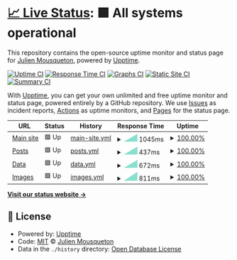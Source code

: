 # [📈 Live Status](https://uptime.ransomware.live): <!--live status--> **🟩 All systems operational**

This repository contains the open-source uptime monitor and status page for [Julien Mousqueton](http://www.julien.io), powered by [Upptime](https://github.com/upptime/upptime).

[![Uptime CI](https://github.com/JMousqueton/uptime.ransomware.live/workflows/Uptime%20CI/badge.svg)](https://github.com/JMousqueton/uptime.ransomware.live/actions?query=workflow%3A%22Uptime+CI%22)
[![Response Time CI](https://github.com/JMousqueton/uptime.ransomware.live/workflows/Response%20Time%20CI/badge.svg)](https://github.com/JMousqueton/uptime.ransomware.live/actions?query=workflow%3A%22Response+Time+CI%22)
[![Graphs CI](https://github.com/JMousqueton/uptime.ransomware.live/workflows/Graphs%20CI/badge.svg)](https://github.com/JMousqueton/uptime.ransomware.live/actions?query=workflow%3A%22Graphs+CI%22)
[![Static Site CI](https://github.com/JMousqueton/uptime.ransomware.live/workflows/Static%20Site%20CI/badge.svg)](https://github.com/JMousqueton/uptime.ransomware.live/actions?query=workflow%3A%22Static+Site+CI%22)
[![Summary CI](https://github.com/JMousqueton/uptime.ransomware.live/workflows/Summary%20CI/badge.svg)](https://github.com/JMousqueton/uptime.ransomware.live/actions?query=workflow%3A%22Summary+CI%22)

With [Upptime](https://upptime.js.org), you can get your own unlimited and free uptime monitor and status page, powered entirely by a GitHub repository. We use [Issues](https://github.com/JMousqueton/uptime.ransomware.live/issues) as incident reports, [Actions](https://github.com/JMousqueton/uptime.ransomware.live/actions) as uptime monitors, and [Pages](https://uptime.ransomware.live) for the status page.

<!--start: status pages-->
<!-- This summary is generated by Upptime (https://github.com/upptime/upptime) -->
<!-- Do not edit this manually, your changes will be overwritten -->
<!-- prettier-ignore -->
| URL | Status | History | Response Time | Uptime |
| --- | ------ | ------- | ------------- | ------ |
| <img alt="" src="https://icons.duckduckgo.com/ip3/www.ransomware.live.ico" height="13"> [Main site](https://www.ransomware.live) | 🟩 Up | [main-site.yml](https://github.com/JMousqueton/uptime.ransomware.live/commits/HEAD/history/main-site.yml) | <details><summary><img alt="Response time graph" src="./graphs/main-site/response-time-week.png" height="20"> 1045ms</summary><br><a href="https://uptime.ransomware.live/history/main-site"><img alt="Response time 1045" src="https://img.shields.io/endpoint?url=https%3A%2F%2Fraw.githubusercontent.com%2FJMousqueton%2Fuptime.ransomware.live%2FHEAD%2Fapi%2Fmain-site%2Fresponse-time.json"></a><br><a href="https://uptime.ransomware.live/history/main-site"><img alt="24-hour response time 1045" src="https://img.shields.io/endpoint?url=https%3A%2F%2Fraw.githubusercontent.com%2FJMousqueton%2Fuptime.ransomware.live%2FHEAD%2Fapi%2Fmain-site%2Fresponse-time-day.json"></a><br><a href="https://uptime.ransomware.live/history/main-site"><img alt="7-day response time 1045" src="https://img.shields.io/endpoint?url=https%3A%2F%2Fraw.githubusercontent.com%2FJMousqueton%2Fuptime.ransomware.live%2FHEAD%2Fapi%2Fmain-site%2Fresponse-time-week.json"></a><br><a href="https://uptime.ransomware.live/history/main-site"><img alt="30-day response time 1045" src="https://img.shields.io/endpoint?url=https%3A%2F%2Fraw.githubusercontent.com%2FJMousqueton%2Fuptime.ransomware.live%2FHEAD%2Fapi%2Fmain-site%2Fresponse-time-month.json"></a><br><a href="https://uptime.ransomware.live/history/main-site"><img alt="1-year response time 1045" src="https://img.shields.io/endpoint?url=https%3A%2F%2Fraw.githubusercontent.com%2FJMousqueton%2Fuptime.ransomware.live%2FHEAD%2Fapi%2Fmain-site%2Fresponse-time-year.json"></a></details> | <details><summary><a href="https://uptime.ransomware.live/history/main-site">100.00%</a></summary><a href="https://uptime.ransomware.live/history/main-site"><img alt="All-time uptime 100.00%" src="https://img.shields.io/endpoint?url=https%3A%2F%2Fraw.githubusercontent.com%2FJMousqueton%2Fuptime.ransomware.live%2FHEAD%2Fapi%2Fmain-site%2Fuptime.json"></a><br><a href="https://uptime.ransomware.live/history/main-site"><img alt="24-hour uptime 100.00%" src="https://img.shields.io/endpoint?url=https%3A%2F%2Fraw.githubusercontent.com%2FJMousqueton%2Fuptime.ransomware.live%2FHEAD%2Fapi%2Fmain-site%2Fuptime-day.json"></a><br><a href="https://uptime.ransomware.live/history/main-site"><img alt="7-day uptime 100.00%" src="https://img.shields.io/endpoint?url=https%3A%2F%2Fraw.githubusercontent.com%2FJMousqueton%2Fuptime.ransomware.live%2FHEAD%2Fapi%2Fmain-site%2Fuptime-week.json"></a><br><a href="https://uptime.ransomware.live/history/main-site"><img alt="30-day uptime 100.00%" src="https://img.shields.io/endpoint?url=https%3A%2F%2Fraw.githubusercontent.com%2FJMousqueton%2Fuptime.ransomware.live%2FHEAD%2Fapi%2Fmain-site%2Fuptime-month.json"></a><br><a href="https://uptime.ransomware.live/history/main-site"><img alt="1-year uptime 100.00%" src="https://img.shields.io/endpoint?url=https%3A%2F%2Fraw.githubusercontent.com%2FJMousqueton%2Fuptime.ransomware.live%2FHEAD%2Fapi%2Fmain-site%2Fuptime-year.json"></a></details>
| <img alt="" src="https://icons.duckduckgo.com/ip3/posts.ransomware.live.ico" height="13"> [Posts](https://posts.ransomware.live) | 🟩 Up | [posts.yml](https://github.com/JMousqueton/uptime.ransomware.live/commits/HEAD/history/posts.yml) | <details><summary><img alt="Response time graph" src="./graphs/posts/response-time-week.png" height="20"> 437ms</summary><br><a href="https://uptime.ransomware.live/history/posts"><img alt="Response time 437" src="https://img.shields.io/endpoint?url=https%3A%2F%2Fraw.githubusercontent.com%2FJMousqueton%2Fuptime.ransomware.live%2FHEAD%2Fapi%2Fposts%2Fresponse-time.json"></a><br><a href="https://uptime.ransomware.live/history/posts"><img alt="24-hour response time 437" src="https://img.shields.io/endpoint?url=https%3A%2F%2Fraw.githubusercontent.com%2FJMousqueton%2Fuptime.ransomware.live%2FHEAD%2Fapi%2Fposts%2Fresponse-time-day.json"></a><br><a href="https://uptime.ransomware.live/history/posts"><img alt="7-day response time 437" src="https://img.shields.io/endpoint?url=https%3A%2F%2Fraw.githubusercontent.com%2FJMousqueton%2Fuptime.ransomware.live%2FHEAD%2Fapi%2Fposts%2Fresponse-time-week.json"></a><br><a href="https://uptime.ransomware.live/history/posts"><img alt="30-day response time 437" src="https://img.shields.io/endpoint?url=https%3A%2F%2Fraw.githubusercontent.com%2FJMousqueton%2Fuptime.ransomware.live%2FHEAD%2Fapi%2Fposts%2Fresponse-time-month.json"></a><br><a href="https://uptime.ransomware.live/history/posts"><img alt="1-year response time 437" src="https://img.shields.io/endpoint?url=https%3A%2F%2Fraw.githubusercontent.com%2FJMousqueton%2Fuptime.ransomware.live%2FHEAD%2Fapi%2Fposts%2Fresponse-time-year.json"></a></details> | <details><summary><a href="https://uptime.ransomware.live/history/posts">100.00%</a></summary><a href="https://uptime.ransomware.live/history/posts"><img alt="All-time uptime 100.00%" src="https://img.shields.io/endpoint?url=https%3A%2F%2Fraw.githubusercontent.com%2FJMousqueton%2Fuptime.ransomware.live%2FHEAD%2Fapi%2Fposts%2Fuptime.json"></a><br><a href="https://uptime.ransomware.live/history/posts"><img alt="24-hour uptime 100.00%" src="https://img.shields.io/endpoint?url=https%3A%2F%2Fraw.githubusercontent.com%2FJMousqueton%2Fuptime.ransomware.live%2FHEAD%2Fapi%2Fposts%2Fuptime-day.json"></a><br><a href="https://uptime.ransomware.live/history/posts"><img alt="7-day uptime 100.00%" src="https://img.shields.io/endpoint?url=https%3A%2F%2Fraw.githubusercontent.com%2FJMousqueton%2Fuptime.ransomware.live%2FHEAD%2Fapi%2Fposts%2Fuptime-week.json"></a><br><a href="https://uptime.ransomware.live/history/posts"><img alt="30-day uptime 100.00%" src="https://img.shields.io/endpoint?url=https%3A%2F%2Fraw.githubusercontent.com%2FJMousqueton%2Fuptime.ransomware.live%2FHEAD%2Fapi%2Fposts%2Fuptime-month.json"></a><br><a href="https://uptime.ransomware.live/history/posts"><img alt="1-year uptime 100.00%" src="https://img.shields.io/endpoint?url=https%3A%2F%2Fraw.githubusercontent.com%2FJMousqueton%2Fuptime.ransomware.live%2FHEAD%2Fapi%2Fposts%2Fuptime-year.json"></a></details>
| <img alt="" src="https://icons.duckduckgo.com/ip3/data.ransomware.live.ico" height="13"> [Data](https://data.ransomware.live) | 🟩 Up | [data.yml](https://github.com/JMousqueton/uptime.ransomware.live/commits/HEAD/history/data.yml) | <details><summary><img alt="Response time graph" src="./graphs/data/response-time-week.png" height="20"> 672ms</summary><br><a href="https://uptime.ransomware.live/history/data"><img alt="Response time 672" src="https://img.shields.io/endpoint?url=https%3A%2F%2Fraw.githubusercontent.com%2FJMousqueton%2Fuptime.ransomware.live%2FHEAD%2Fapi%2Fdata%2Fresponse-time.json"></a><br><a href="https://uptime.ransomware.live/history/data"><img alt="24-hour response time 672" src="https://img.shields.io/endpoint?url=https%3A%2F%2Fraw.githubusercontent.com%2FJMousqueton%2Fuptime.ransomware.live%2FHEAD%2Fapi%2Fdata%2Fresponse-time-day.json"></a><br><a href="https://uptime.ransomware.live/history/data"><img alt="7-day response time 672" src="https://img.shields.io/endpoint?url=https%3A%2F%2Fraw.githubusercontent.com%2FJMousqueton%2Fuptime.ransomware.live%2FHEAD%2Fapi%2Fdata%2Fresponse-time-week.json"></a><br><a href="https://uptime.ransomware.live/history/data"><img alt="30-day response time 672" src="https://img.shields.io/endpoint?url=https%3A%2F%2Fraw.githubusercontent.com%2FJMousqueton%2Fuptime.ransomware.live%2FHEAD%2Fapi%2Fdata%2Fresponse-time-month.json"></a><br><a href="https://uptime.ransomware.live/history/data"><img alt="1-year response time 672" src="https://img.shields.io/endpoint?url=https%3A%2F%2Fraw.githubusercontent.com%2FJMousqueton%2Fuptime.ransomware.live%2FHEAD%2Fapi%2Fdata%2Fresponse-time-year.json"></a></details> | <details><summary><a href="https://uptime.ransomware.live/history/data">100.00%</a></summary><a href="https://uptime.ransomware.live/history/data"><img alt="All-time uptime 100.00%" src="https://img.shields.io/endpoint?url=https%3A%2F%2Fraw.githubusercontent.com%2FJMousqueton%2Fuptime.ransomware.live%2FHEAD%2Fapi%2Fdata%2Fuptime.json"></a><br><a href="https://uptime.ransomware.live/history/data"><img alt="24-hour uptime 100.00%" src="https://img.shields.io/endpoint?url=https%3A%2F%2Fraw.githubusercontent.com%2FJMousqueton%2Fuptime.ransomware.live%2FHEAD%2Fapi%2Fdata%2Fuptime-day.json"></a><br><a href="https://uptime.ransomware.live/history/data"><img alt="7-day uptime 100.00%" src="https://img.shields.io/endpoint?url=https%3A%2F%2Fraw.githubusercontent.com%2FJMousqueton%2Fuptime.ransomware.live%2FHEAD%2Fapi%2Fdata%2Fuptime-week.json"></a><br><a href="https://uptime.ransomware.live/history/data"><img alt="30-day uptime 100.00%" src="https://img.shields.io/endpoint?url=https%3A%2F%2Fraw.githubusercontent.com%2FJMousqueton%2Fuptime.ransomware.live%2FHEAD%2Fapi%2Fdata%2Fuptime-month.json"></a><br><a href="https://uptime.ransomware.live/history/data"><img alt="1-year uptime 100.00%" src="https://img.shields.io/endpoint?url=https%3A%2F%2Fraw.githubusercontent.com%2FJMousqueton%2Fuptime.ransomware.live%2FHEAD%2Fapi%2Fdata%2Fuptime-year.json"></a></details>
| <img alt="" src="https://icons.duckduckgo.com/ip3/images.ransomware.live.ico" height="13"> [Images](https://images.ransomware.live) | 🟩 Up | [images.yml](https://github.com/JMousqueton/uptime.ransomware.live/commits/HEAD/history/images.yml) | <details><summary><img alt="Response time graph" src="./graphs/images/response-time-week.png" height="20"> 811ms</summary><br><a href="https://uptime.ransomware.live/history/images"><img alt="Response time 811" src="https://img.shields.io/endpoint?url=https%3A%2F%2Fraw.githubusercontent.com%2FJMousqueton%2Fuptime.ransomware.live%2FHEAD%2Fapi%2Fimages%2Fresponse-time.json"></a><br><a href="https://uptime.ransomware.live/history/images"><img alt="24-hour response time 811" src="https://img.shields.io/endpoint?url=https%3A%2F%2Fraw.githubusercontent.com%2FJMousqueton%2Fuptime.ransomware.live%2FHEAD%2Fapi%2Fimages%2Fresponse-time-day.json"></a><br><a href="https://uptime.ransomware.live/history/images"><img alt="7-day response time 811" src="https://img.shields.io/endpoint?url=https%3A%2F%2Fraw.githubusercontent.com%2FJMousqueton%2Fuptime.ransomware.live%2FHEAD%2Fapi%2Fimages%2Fresponse-time-week.json"></a><br><a href="https://uptime.ransomware.live/history/images"><img alt="30-day response time 811" src="https://img.shields.io/endpoint?url=https%3A%2F%2Fraw.githubusercontent.com%2FJMousqueton%2Fuptime.ransomware.live%2FHEAD%2Fapi%2Fimages%2Fresponse-time-month.json"></a><br><a href="https://uptime.ransomware.live/history/images"><img alt="1-year response time 811" src="https://img.shields.io/endpoint?url=https%3A%2F%2Fraw.githubusercontent.com%2FJMousqueton%2Fuptime.ransomware.live%2FHEAD%2Fapi%2Fimages%2Fresponse-time-year.json"></a></details> | <details><summary><a href="https://uptime.ransomware.live/history/images">100.00%</a></summary><a href="https://uptime.ransomware.live/history/images"><img alt="All-time uptime 100.00%" src="https://img.shields.io/endpoint?url=https%3A%2F%2Fraw.githubusercontent.com%2FJMousqueton%2Fuptime.ransomware.live%2FHEAD%2Fapi%2Fimages%2Fuptime.json"></a><br><a href="https://uptime.ransomware.live/history/images"><img alt="24-hour uptime 100.00%" src="https://img.shields.io/endpoint?url=https%3A%2F%2Fraw.githubusercontent.com%2FJMousqueton%2Fuptime.ransomware.live%2FHEAD%2Fapi%2Fimages%2Fuptime-day.json"></a><br><a href="https://uptime.ransomware.live/history/images"><img alt="7-day uptime 100.00%" src="https://img.shields.io/endpoint?url=https%3A%2F%2Fraw.githubusercontent.com%2FJMousqueton%2Fuptime.ransomware.live%2FHEAD%2Fapi%2Fimages%2Fuptime-week.json"></a><br><a href="https://uptime.ransomware.live/history/images"><img alt="30-day uptime 100.00%" src="https://img.shields.io/endpoint?url=https%3A%2F%2Fraw.githubusercontent.com%2FJMousqueton%2Fuptime.ransomware.live%2FHEAD%2Fapi%2Fimages%2Fuptime-month.json"></a><br><a href="https://uptime.ransomware.live/history/images"><img alt="1-year uptime 100.00%" src="https://img.shields.io/endpoint?url=https%3A%2F%2Fraw.githubusercontent.com%2FJMousqueton%2Fuptime.ransomware.live%2FHEAD%2Fapi%2Fimages%2Fuptime-year.json"></a></details>

<!--end: status pages-->

[**Visit our status website →**](https://uptime.ransomware.live)

## 📄 License

- Powered by: [Upptime](https://github.com/upptime/upptime)
- Code: [MIT](./LICENSE) © [Julien Mousqueton](http://www.julien.io)
- Data in the `./history` directory: [Open Database License](https://opendatacommons.org/licenses/odbl/1-0/)
